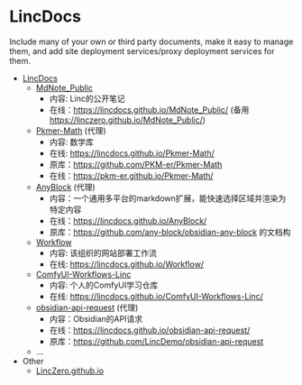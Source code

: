 # LincDocs

Include many of your own or third party documents, make it easy to manage them, and add site deployment services/proxy deployment services for them.

- [LincDocs](https://lincdocs.github.io/)
  - [MdNote_Public](https://github.com/LincDocs/MdNote_Public)
    - 内容: Linc的公开笔记
    - 在线：https://lincdocs.github.io/MdNote_Public/ (备用 https://linczero.github.io/MdNote_Public/) 
  - [Pkmer-Math](https://github.com/LincDocs/Pkmer-Math) (代理)
    - 内容: 数学库
    - 在线: https://lincdocs.github.io/Pkmer-Math/
    - 原库：https://github.com/PKM-er/Pkmer-Math
    - 在线：https://pkm-er.github.io/Pkmer-Math/
  - [AnyBlock](https://github.com/LincDocs/AnyBlock) (代理)
    - 内容：一个通用多平台的markdown扩展，能快速选择区域并渲染为特定内容
    - 在线：https://lincdocs.github.io/AnyBlock/
    - 原库：https://github.com/any-block/obsidian-any-block 的文档构
  - [Workflow](https://github.com/LincDocs/Workflow)
    - 内容: 该组织的网站部署工作流
    - 在线: https://lincdocs.github.io/Workflow/
  - [ComfyUI-Workflows-Linc](https://github.com/LincDocs/ComfyUI-Workflows-Linc)
    - 内容: 个人的ComfyUI学习仓库
    - 在线: https://lincdocs.github.io/ComfyUI-Workflows-Linc/
  - [obsidian-api-request](https://github.com/LincDocs/obsidian-api-request) (代理)
    - 内容：Obsidian的API请求
    - 在线：https://lincdocs.github.io/obsidian-api-request/
    - 原库：https://github.com/LincDemo/obsidian-api-request
  - ...
- Other
  - [LincZero.github.io](https://linczero.github.io/)
